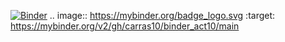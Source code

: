[![Binder](https://mybinder.org/badge_logo.svg)](https://mybinder.org/v2/gh/carras10/binder_act10/main)
.. image:: https://mybinder.org/badge_logo.svg
 :target: https://mybinder.org/v2/gh/carras10/binder_act10/main
